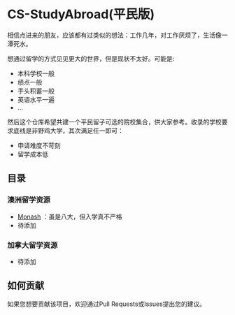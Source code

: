 # CS-StudyAbroad(平民版)
相信点进来的朋友，应该都有过类似的想法：工作几年，对工作厌烦了，生活像一潭死水。  

想通过留学的方式见见更大的世界，但是现状不太好。可能是:
- 本科学校一般
- 绩点一般
- 手头积蓄一般
- 英语水平一遍
- ...
  
然后这个仓库希望共建一个平民留子可选的院校集合，供大家参考。收录的学校要求底线是非野鸡大学，其次满足任一即可：
- 申请难度不苛刻
- 留学成本低


## 目录

### 澳洲留学资源
- [Monash](https://github.com/Trade-Offf/CS-studyAbroad/blob/main/%E6%BE%B3%E6%B4%B2/Monash.md) ：虽是八大，但入学真不严格
- 待添加

### 加拿大留学资源

- 待添加

## 如何贡献

如果您想要贡献该项目，欢迎通过Pull Requests或Issues提出您的建议。
